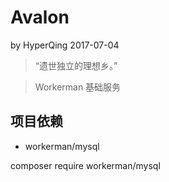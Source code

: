 # Avalon
by HyperQing 2017-07-04

>“遗世独立的理想乡。”

>Workerman 基础服务

## 项目依赖

- workerman/mysql

composer require workerman/mysql